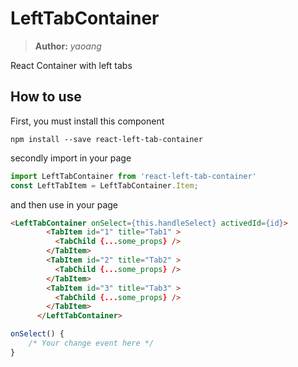 # LeftTabContainer
> **Author:** _yaoang_

React Container with left tabs  

## How to use  
First, you must install this component  
```
npm install --save react-left-tab-container  
```  
secondly import in your page  
```javascript
import LeftTabContainer from 'react-left-tab-container'  
const LeftTabItem = LeftTabContainer.Item;  
```
and then use in your page
```HTML
<LeftTabContainer onSelect={this.handleSelect} activedId={id}>
        <TabItem id="1" title="Tab1" >
          <TabChild {...some_props} />
        </TabItem>
        <TabItem id="2" title="Tab2" >
          <TabChild {...some_props} />
        </TabItem>
        <TabItem id="3" title="Tab3" >
          <TabChild {...some_props} />
        </TabItem>
      </LeftTabContainer>
```

```javascript
onSelect() {
    /* Your change event here */  
}
```
